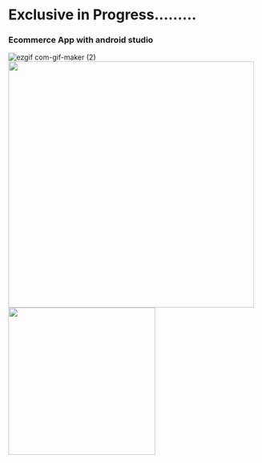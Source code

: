 # Exclusive in Progress.........
### Ecommerce App with android studio
![ezgif com-gif-maker (2)](https://user-images.githubusercontent.com/72886722/184281296-744b7f71-f8d5-40d4-bd25-55c1b60c1828.gif)
<img height="490" src="https://user-images.githubusercontent.com/72886722/187088658-97a7876a-0feb-43c6-8bc5-471330094a89.png">
<img width ="293" src="https://user-images.githubusercontent.com/72886722/187088652-6a2e4dbd-e7c6-4ef0-b8ac-e046ead21b17.png">

